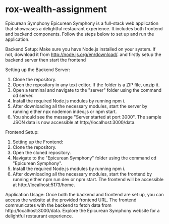 # rox-wealth-assignment
 Epicurean Symphony
Epicurean Symphony is a full-stack web application that showcases a delightful restaurant experience. It includes both frontend and backend components. Follow the steps below to set up and run the application.

Backend Setup:
Make sure you have Node.js installed on your system. If not, download it from http://node.js.org/en/download/.
and firstly setup the backend server then start the frontend

Setting up the Backend Server:
1. Clone the repository.
2. Open the repository in any text editor. If the folder is a ZIP file, unzip it.
3. Open a terminal and navigate to the "server" folder using the command cd server.
3. Install the required Node.js modules by running npm i.
4. After downloading all the necessary modules, start the server by running either npx nodemon index.js or npm start.
5. You should see the message "Server started at port 3000".
The sample JSON data is now accessible at http://localhost:3000/data.

Frontend Setup:
1. Setting up the Frontend:
2. Clone the repository.
3. Open the cloned repository.
4. Navigate to the "Epicurean Symphony" folder using the command cd "Epicurean Symphony".
5. Install the required Node.js modules by running npm i.
6. After downloading all the necessary modules, start the frontend by running either npm run dev or npm start.
The frontend will be accessible at http://localhost:5173/home.

Application Usage:
Once both the backend and frontend are set up, you can access the website at the provided frontend URL. The frontend communicates with the backend to fetch data from http://localhost:3000/data. Explore the Epicurean Symphony website for a delightful restaurant experience.
